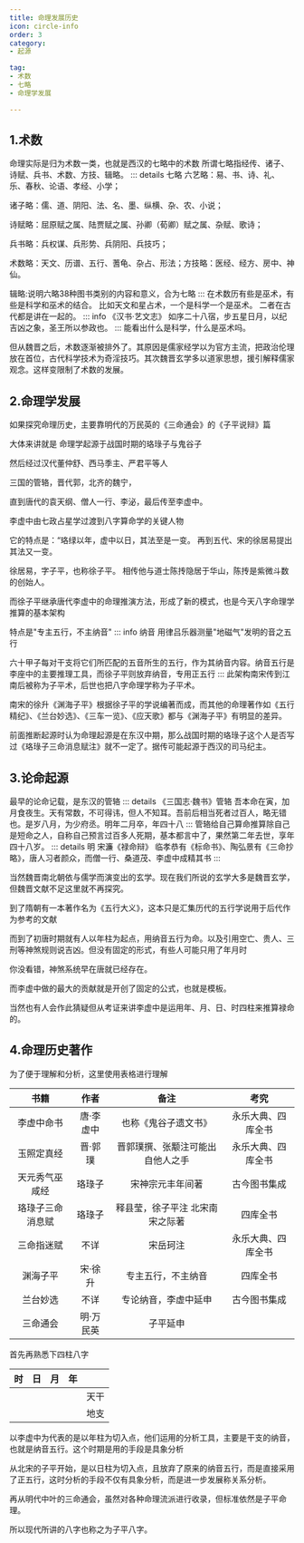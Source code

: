 ```yaml
---
title: 命理发展历史
icon: circle-info
order: 3
category:
- 起源

tag:
- 术数
- 七略
- 命理学发展

---
```


## 1.术数

命理实际是归为术数一类，也就是西汉的七略中的术数
所谓七略指经传、诸子、诗赋、兵书、术数、方技、辑略。
::: details 七略
六艺略：易、书、诗、礼、乐、春秋、论语、孝经、小学；

诸子略：儒、道、阴阳、法、名、墨、纵横、杂、农、小说；

诗赋略：屈原赋之属、陆贾赋之属、孙卿（荀卿）赋之属、杂赋、歌诗；

兵书略：兵权谋、兵形势、兵阴阳、兵技巧；

术数略：天文、历谱、五行、蓍龟、杂占、形法；方技略：医经、经方、房中、神仙。

辑略:说明六略38种图书类别的内容和意义，合为七略
:::
在术数历有些是巫术，有些是科学和巫术的结合。
比如天文和星占术，一个是科学一个是巫术。
二者在古代都是讲在一起的。
::: info 《汉书·艺文志》
如序二十八宿，步五星日月，以纪吉凶之象，圣王所以参政也。
:::
能看出什么是科学，什么是巫术吗。

但从魏晋之后，术数逐渐被排外了。其原因是儒家经学以为官方主流，把政治伦理放在首位，古代科学技术为奇淫技巧。其次魏晋玄学多以道家思想，援引解释儒家观念。这样变限制了术数的发展。

## 2.命理学发展

如果探究命理历史，主要靠明代的万民英的《三命通会》的《子平说辩》篇

大体来讲就是
命理学起源于战国时期的珞琭子与鬼谷子

然后经过汉代董仲舒、西马季主、严君平等人

三国的管辂，晋代郭，北齐的魏宁，

直到唐代的袁天纲、僧人一行、李泌，最后传至李虚中。

李虚中由七政占星学过渡到八字算命学的关键人物

它的特点是：“珞绿以年，虚中以日，其法至是一变。
再到五代、宋的徐居易提出其法又一变。

徐居易，字子平，也称徐子平。
相传他与道士陈抟隐居于华山，陈抟是紫微斗数的创始人。

而徐子平继承唐代李虚中的命理推演方法，形成了新的模式，也是今天八字命理学推算的基本架构

特点是"专主五行，不主纳音"
::: info 纳音
用律吕乐器测量"地磁气"发明的音之五行

六十甲子每对干支将它们所匹配的五音所生的五行，作为其纳音内容。纳音五行是李座中的主要推理工具，而徐子平则放弃纳音，专用正五行
:::
此架构南宋传到江南后被称为子平术，后世也把八字命理学称为子平术。

南宋的徐升《渊海子平》根据徐子平的学说编著而成，而其他的命理著作如《五行精纪》、《兰台妙选》、《三车一览》、《应天歌》都与《渊海子平》有明显的差异。

前面推断起源时认为命理起源是在东汉中期，那么战国时期的珞琭子这个人是否写过《珞琭子三命消息赋注》就不一定了。据传可能起源于西汉的司马纪主。

## 3.论命起源

最早的论命记载，是东汉的管辂
::: details 《三国志·魏书》管辂
吾本命在寅，加月食夜生。天有常数，不可得讳，但人不知耳。吾前后相当死者过百人，略无错也。是岁八月，为少府丞。明年二月卒，年四十八
::: 
管辂给自己算命推算除自己是短命之人，自称自己预言过百多人死期，基本都言中了，果然第二年去世，享年四十八岁。
::: details 明 宋濂《禄命辩》
临孝恭有《标命书》、陶弘景有《三命抄略》，唐人习者颜众，而僧一行、桑道茂、李虚中成精其书
:::

当然魏晋南北朝依与儒学而演变出的玄学。现在我们所说的玄学大多是魏晋玄学，但魏晋文献不足这里就不再探究。

到了隋朝有一本著作名为《五行大义》，这本只是汇集历代的五行学说用于后代作为参考的文献

而到了初唐时期就有人以年柱为起点，用纳音五行为命。以及引用空亡、贵人、三刑等神煞规则说吉凶。但没有固定的形式，有些人可能只用了年月时

你没看错，神煞系统早在唐就已经存在。

而李虚中做的最大的贡献就是开创了固定的公式，也就是模板。

当然也有人会作此猜疑但从考证来讲李虚中是运用年、月、日、时四柱来推算禄命的。

## 4.命理历史著作

为了便于理解和分析，这里使用表格进行理解

| 书籍       | 作者    | 备注               | 考究        |
|:--------:|:-----:|:----------------:|:---------:|
| 李虚中命书    | 唐·李虚中 | 也称《鬼谷子遗文书》       | 永乐大典、四库全书 |
| 玉照定真经    | 晋·郭璞  | 晋郭璞撰、张颙注可能出自他人之手 | 永乐大典、四库全书 |
| 天元秀气巫咸经  | 珞琭子   | 宋神宗元丰年间著         | 古今图书集成    |
| 珞琭子三命消息赋 | 珞琭子   | 释县莹，徐子平注 北宋南宋之际著 | 四库全书      |
| 三命指迷赋    | 不详    | 宋岳珂注             | 永乐大典、四库全书 |
| 渊海子平     | 宋·徐升  | 专主五行，不主纳音        | 四库全书      |
| 兰台妙选     | 不详    | 专论纳音，李虚中延申       | 古今图书集成    |
| 三命通会     | 明·万民英 | 子平延申             |           |

首先再熟悉下四柱八字

| 时   | 日   | 月   | 年   |     |
|:---:|:---:|:---:|:---:|:---:|
|     |     |     |     | 天干  |
|     |     |     |     | 地支  |

以李虚中为代表的是以年柱为切入点，他们运用的分析工具，主要是干支的纳音，也就是纳音五行。这个时期是用的手段是具象分析

从北宋的子平开始，是以日柱为切入点，且放弃了原来的纳音五行，而是直接采用了正五行，这时分析的手段不仅有具象分析，而是进一步发展称关系分析。

再从明代中叶的三命通会，虽然对各种命理流派进行收录，但标准依然是子平命理。

所以现代所讲的八字也称之为子平八字。


